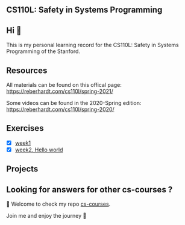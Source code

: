 ## CS110L: Safety in Systems Programming
## Hi 👋

This is my personal learning record for the CS110L: Safety in Systems Programming of the Stanford.

## Resources
All materials can be found on this offical page: <https://reberhardt.com/cs110l/spring-2021/>

Some videos can be found in the 2020-Spring edition: <https://reberhardt.com/cs110l/spring-2020/>

## Exercises
- [x] [week1](./Exercises/week1)
- [x] [week2. Hello world](./Exercises/week2)

## Projects

## Looking for answers for other cs-courses ?

:hugs: Welcome to check my repo [cs-courses](https://github.com/MartinLwx/cs-courses). 



Join me and enjoy the journey :rocket:
